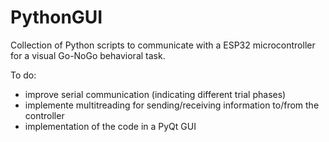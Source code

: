 # PythonGUI

Collection of Python scripts to communicate with a ESP32 microcontroller for a visual Go-NoGo behavioral task.

To do:
- improve serial communication (indicating different trial phases)
- implemente multitreading for sending/receiving information to/from the controller
- implementation of the code in a PyQt GUI

